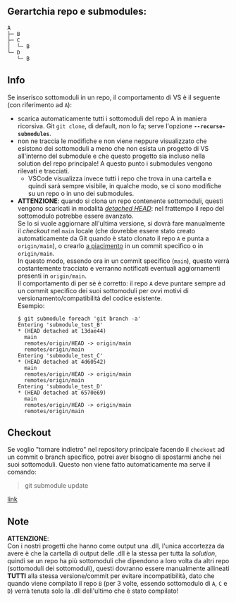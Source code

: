 ## Gerartchia repo e submodules:
```
A
├─ B
├─ C
│  └─ B
└─ D
   └─ B
```

## Info
Se inserisco sottomoduli in un repo, il comportamento di VS è il seguente (con riferimento ad `A`):
* scarica automaticamente tutti i sottomoduli del repo A in maniera ricorsiva. Git `git clone`, di default, non lo fa; serve l'opzione **`--recurse-submodules`**.
* non ne traccia le modifiche e non viene neppure visualizzato che esistono dei sottomoduli a meno che non esista un progetto di VS all'interno del submodule e che questo progetto sia incluso nella solution del repo principale! A questo punto i submodules vengono rilevati e tracciati.
  * VSCode visualizza invece tutti i repo che trova in una cartella e quindi sarà sempre visibile, in qualche modo, se ci sono modifiche su un repo o in uno dei submodules.
* **ATTENZIONE**: quando si clona un repo contenente sottomoduli, questi vengono scaricati in modalità [_detached HEAD_](https://github.com/gitextensions/gitextensions/issues/10794): nel frattempo il repo del sottomodulo potrebbe essere avanzato.   
Se lo si vuole aggiornare all'ultima versione, si dovrà fare manualmente il _checkout_ nel `main` locale (che dovrebbe essere stato creato automaticamente da Git quando è stato clonato il repo `A` e punta a `origin/main`), o crearlo [a piacimento](https://stackoverflow.com/questions/10914022/how-do-i-check-out-a-specific-version-of-a-submodule-using-git-submodule) in un commit specifico o in `origin/main`.  
In questo modo, essendo ora in un commit specifico (`main`), questo verrà costantemente tracciato e verranno notificati eventuali aggiornamenti presenti in `origin/main`.  
Il comportamento di per sè è corretto: il repo `A` deve puntare sempre ad un commit specifico dei suoi sottomoduli per ovvi motivi di versionamento/compatibilità del codice esistente.  
Esempio:
  ```
  $ git submodule foreach 'git branch -a'
  Entering 'submodule_test_B'
  * (HEAD detached at 13dae44)
    main
    remotes/origin/HEAD -> origin/main
    remotes/origin/main
  Entering 'submodule_test_C'
  * (HEAD detached at 4d60542)
    main
    remotes/origin/HEAD -> origin/main
    remotes/origin/main
  Entering 'submodule_test_D'
  * (HEAD detached at 6570e69)
    main
    remotes/origin/HEAD -> origin/main
    remotes/origin/main
  ```

## Checkout
Se voglio "tornare indietro" nel repository principale facendo il `checkout` ad un commit o branch specifico, potrei aver bisogno di spostarmi anche nei suoi sottomoduli. Questo non viene fatto automaticamente ma serve il comando:

> git submodule update

[link](https://www.vogella.com/tutorials/GitSubmodules/article.html)

## Note
**ATTENZIONE**:  
Con i nostri progetti che hanno come output una .dll, l'unica accortezza da avere è che la cartella di output delle .dll è la stessa per tutta la _solution_, quindi se un repo ha più sottomoduli che dipendono a loro volta da altri repo (sottomoduli dei sottomoduli), questi dovranno essere manualmente allineati **TUTTI** alla stessa versione/commit per evitare incompatibilità, dato che quando viene compilato il repo `B` (per 3 volte, essendo sottomodulo di `A`, `C` e `D`) verrà tenuta solo la .dll dell'ultimo che è stato compilato!